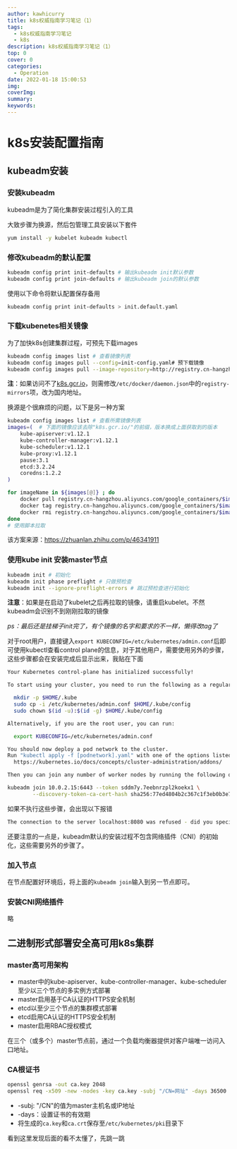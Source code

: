 ```yaml
---
author: kawhicurry
title: k8s权威指南学习笔记（1）
tags:
  - k8s权威指南学习笔记
  - k8s
description: k8s权威指南学习笔记（1）
top: 0
cover: 0
categories:
  - Operation
date: 2022-01-18 15:00:53
img:
coverImg:
summary:
keywords:
---
```


# k8s安装配置指南

## kubeadm安装

### 安装kubeadm

kubeadm是为了简化集群安装过程引入的工具

大致步骤为换源，然后包管理工具安装以下套件

```bash
yum install -y kubelet kubeadm kubectl
```

### 修改kubeadm的默认配置

```bash
kubeadm config print init-defaults # 输出kubeadm init默认参数
kubeadm config print join-defaults # 输出kubeadm join的默认参数
```

使用以下命令将默认配置保存备用

```bash
kubeadm config print init-defaults > init.default.yaml
```

### 下载kubenetes相关镜像

为了加快k8s创建集群过程，可预先下载images

```bash
kubeadm config images list # 查看镜像列表
kubeadm config images pull --config=init-config.yaml# 预下载镜像
kubeadm config images pull --image-repository=http://registry.cn-hangzhou.aliyuncs.com/google_containers  # 或者这样
```

**注**：如果访问不了[k8s.gcr.io](k8s.gcr.io)，则需修改`/etc/docker/daemon.json`中的`registry-mirrors`项，改为国内地址。

换源是个很麻烦的问题，以下是另一种方案

```bash
kubeadm config images list # 查看所需镜像列表
images=(  # 下面的镜像应该去除"k8s.gcr.io/"的前缀，版本换成上面获取到的版本
    kube-apiserver:v1.12.1
    kube-controller-manager:v1.12.1
    kube-scheduler:v1.12.1
    kube-proxy:v1.12.1
    pause:3.1
    etcd:3.2.24
    coredns:1.2.2
)

for imageName in ${images[@]} ; do
    docker pull registry.cn-hangzhou.aliyuncs.com/google_containers/$imageName
    docker tag registry.cn-hangzhou.aliyuncs.com/google_containers/$imageName k8s.gcr.io/$imageName
    docker rmi registry.cn-hangzhou.aliyuncs.com/google_containers/$imageName
done
# 使用脚本拉取
```

该方案来源：<https://zhuanlan.zhihu.com/p/46341911>

### 使用kube init 安装master节点

```bash
kubeadm init # 初始化
kubeadm init phase preflight # 只做预检查
kubeadm init --ignore-preflight-errors # 跳过预检查进行初始化
```

**注意**：如果是在启动了kubelet之后再拉取的镜像，请重启kubelet。不然kubeadm会识别不到刚刚拉取的镜像

*ps：最后还是挂梯子init完了，有个镜像的名字和要求的不一样，懒得改tag了*

对于root用户，直接键入`export KUBECONFIG=/etc/kubernetes/admin.conf`后即可使用kubectl查看control plane的信息，对于其他用户，需要使用另外的步骤，这些步骤都会在安装完成后显示出来，我贴在下面

```bash
Your Kubernetes control-plane has initialized successfully!

To start using your cluster, you need to run the following as a regular user:

  mkdir -p $HOME/.kube
  sudo cp -i /etc/kubernetes/admin.conf $HOME/.kube/config
  sudo chown $(id -u):$(id -g) $HOME/.kube/config

Alternatively, if you are the root user, you can run:

  export KUBECONFIG=/etc/kubernetes/admin.conf

You should now deploy a pod network to the cluster.
Run "kubectl apply -f [podnetwork].yaml" with one of the options listed at:
  https://kubernetes.io/docs/concepts/cluster-administration/addons/

Then you can join any number of worker nodes by running the following on each as root:

kubeadm join 10.0.2.15:6443 --token sddm7y.7eebnrzpl2koekx1 \
        --discovery-token-ca-cert-hash sha256:77ed4804b2c367c1f3eb0b3e7114fdbed2bc94748d26d04d14d22af67fbb7e7e
```

如果不执行这些步骤，会出现以下报错

```bash
The connection to the server localhost:8080 was refused - did you specify the right host or port?
```

还要注意的一点是，kubeadm默认的安装过程不包含网络插件（CNI）的初始化，这些需要另外的步骤了。

### 加入节点

在节点配置好环境后，将上面的`kubeadm join`输入到另一节点即可。

### 安装CNI网络插件

略

## 二进制形式部署安全高可用k8s集群

### master高可用架构

- master中的kube-apiserver、kube-controller-manager、kube-scheduler至少以三个节点的多实例方式部署
- master启用基于CA认证的HTTPS安全机制
- etcd以至少三个节点的集群模式部署
- etcd启用CA认证的HTTPS安全机制
- master启用RBAC授权模式

在三个（或多个）master节点前，通过一个负载均衡器提供对客户端唯一访问入口地址。

### CA根证书

```bash
openssl genrsa -out ca.key 2048
openssl req -x509 -new -nodes -key ca.key -subj "/CN=网址" -days 36500 -out ca.crt
```

- -subj: "/CN"的值为master主机名或IP地址
- -days：设置证书的有效期
- 将生成的`ca.key`和`ca.crt`保存至`/etc/kubernetes/pki`目录下

看到这里发现后面的看不太懂了，先跳一跳 

